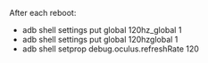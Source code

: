 After each reboot:
* adb shell settings put global 120hz_global 1
* adb shell settings put global 120hzglobal 1
* adb shell setprop debug.oculus.refreshRate 120
